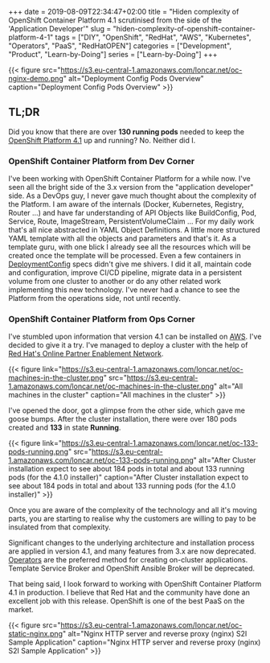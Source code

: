 +++ 
date = 2019-08-09T22:34:47+02:00
title = "Hiden complexity of OpenShift Container Platform 4.1 scrutinised from the side of the 'Application Developer'"
slug = "hiden-complexity-of-openshift-container-platform-4-1" 
tags = ["DIY", "OpenShift", "RedHat", "AWS", "Kubernetes", "Operators", "PaaS", "RedHatOPEN"]
categories = ["Development", "Product", "Learn-by-Doing"]
series = ["Learn-by-Doing"]
+++

{{< figure src="https://s3.eu-central-1.amazonaws.com/loncar.net/oc-nginx-demo.png" alt="Deployment Config Pods Overview" caption="Deployment Config Pods Overview" >}}

## TL;DR

Did you know that there are over **130 running pods** needed to keep the [OpenShift Platform 4.1](https://docs.openshift.com/container-platform/4.1/welcome/index.html) up and running? No. Neither did I.

### OpenShift Container Platform from Dev Corner

I've been working with OpenShift Container Platform for a while now. I've seen all the bright side of the 3.x version from the "application developer" side. As a DevOps guy, I never gave much thought about the complexity of the Platform. I am aware of the internals (Docker, Kubernetes, Registry, Router ...) and have far understanding of API Objects like BuildConfig, Pod, Service, Route, ImageStream, PersistentVolumeClaim ... For my daily work that's all nice abstracted in YAML Object Definitions. A little more structured YAML template with all the objects and parameters and that's it. As a template guru, with one blick I already see all the resources which will be created once the template will be processed. Even a few containers in [DeploymentConfig](https://docs.openshift.com/container-platform/3.11/architecture/core_concepts/deployments.html) specs didn't give me shivers. I did it all, maintain code and configuration, improve CI/CD pipeline, migrate data in a persistent volume from one cluster to another or do any other related work implementing this new technology. I've never had a chance to see the Platform from the operations side, not until recently.

### OpenShift Container Platform from Ops Corner

I've stumbled upon information that version 4.1 can be installed on [AWS](https://aws.amazon.com/). I've decided to give it a try. I've managed to deploy a cluster with the help of [Red Hat's Online Partner Enablement Network](https://www.redhat.com/en/partners/open).

{{< figure link="https://s3.eu-central-1.amazonaws.com/loncar.net/oc-machines-in-the-cluster.png" src="https://s3.eu-central-1.amazonaws.com/loncar.net/oc-machines-in-the-cluster.png" alt="All machines in the cluster" caption="All machines in the cluster" >}}

I've opened the door, got a glimpse from the other side, which gave me goose bumps. After the cluster installation, there were over 180 pods created and **133** in state **Running**.

{{< figure link="https://s3.eu-central-1.amazonaws.com/loncar.net/oc-133-pods-running.png" src="https://s3.eu-central-1.amazonaws.com/loncar.net/oc-133-pods-running.png" alt="After Cluster installation expect to see about 184 pods in total and about 133 running pods (for the 4.1.0 installer)" caption="After Cluster installation expect to see about 184 pods in total and about 133 running pods (for the 4.1.0 installer)" >}}

Once you are aware of the complexity of the technology and all it's moving parts, you are starting to realise why the customers are willing to pay to be insulated from that complexity.

Significant changes to the underlying architecture and installation process are applied in version 4.1, and many features from 3.x are now deprecated. [Operators](https://docs.openshift.com/container-platform/4.1/applications/operators/olm-what-operators-are.html) are the preferred method for creating on-cluster applications. Template Service Broker and OpenShift Ansible Broker will be deprecated.

That being said, I look forward to working with OpenShift Container Platform 4.1 in production. I believe that Red Hat and the community have done an excellent job with this release. OpenShift is one of the best PaaS on the market.

{{< figure src="https://s3.eu-central-1.amazonaws.com/loncar.net/oc-static-nginx.png" alt="Nginx HTTP server and reverse proxy (nginx) S2I Sample Application" caption="Nginx HTTP server and reverse proxy (nginx) S2I Sample Application" >}}
